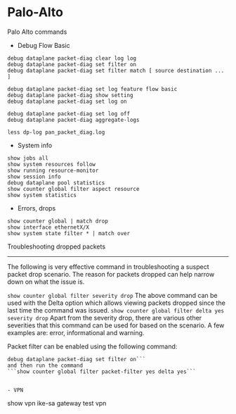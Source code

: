 Palo-Alto
=========

Palo Alto commands

- Debug Flow Basic
```
debug dataplane packet-diag clear log log
debug dataplane packet-diag set filter on
debug dataplane packet-diag set filter match [ source destination ... ]

debug dataplane packet-diag set log feature flow basic
debug dataplane packet-diag show setting
debug dataplane packet-diag set log on

debug dataplane packet-diag set log off
debug dataplane packet-diag aggregate-logs 

less dp-log pan_packet_diag.log  
```

- System info

```
show jobs all
show system resources follow
show running resource-monitor
show session info
debug dataplane pool statistics
show counter global filter aspect resource
show system statistics
```

- Errors, drops

```
show counter global | match drop
show interface ethernetX/X
show system state filter * | match over
```

Troubleshooting dropped packets
********************************************************
The following is very effective command in troubleshooting a suspect packet drop scenario. The reason for packets dropped can help narrow down on what the issue is.

```show counter global filter severity drop```
The above command can be used with the Delta option which allows viewing packets dropped since the last time the command was issued.
```show counter global filter delta yes severity drop```
Apart from the severity drop, there are various other severities that this command can be used for based on the scenario. A few examples are: error, informational and warning.

Packet filter can be enabled using the following command:

```debug dataplane packet-diag set filter match source x.x.x.x destination y.y.y.y
debug dataplane packet-diag set filter on```
and then run the command
```show counter global filter packet-filter yes delta yes```


- VPN 

```
show vpn ike-sa gateway
test vpn
```
